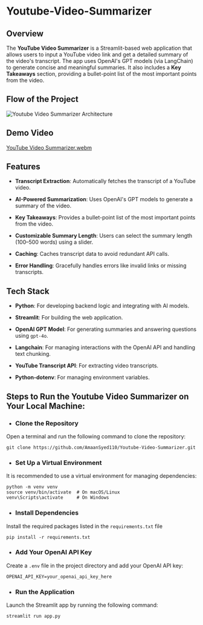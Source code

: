 # Youtube-Video-Summarizer

## Overview
The **YouTube Video Summarizer** is a Streamlit-based web application that allows users to input a YouTube video link and get a detailed summary of the video's transcript. The app uses OpenAI's GPT models (via LangChain) to generate concise and meaningful summaries. It also includes a **Key Takeaways** section, providing a bullet-point list of the most important points from the video.

## Flow of the Project
![Youtube Video Summarizer Architecture](https://github.com/user-attachments/assets/9d4109f2-0479-4fb9-a202-838ad8862cc2)


## Demo Video
[YouTube Video Summarizer.webm](https://github.com/user-attachments/assets/65366933-1cd6-4821-81b2-42fa811a43bd)


## Features
- **Transcript Extraction**: Automatically fetches the transcript of a YouTube video.
  
- **AI-Powered Summarization**: Uses OpenAI's GPT models to generate a summary of the video.
  
- **Key Takeaways**: Provides a bullet-point list of the most important points from the video.
  
- **Customizable Summary Length**: Users can select the summary length (100–500 words) using a slider.

- **Caching**: Caches transcript data to avoid redundant API calls.

- **Error Handling**: Gracefully handles errors like invalid links or missing transcripts.

## Tech Stack
- **Python**: For developing backend logic and integrating with AI models.

- **Streamlit**: For building the web application.
  
- **OpenAI GPT Model**: For generating summaries and answering questions using ```gpt-4o```.
  
- **Langchain**: For managing interactions with the OpenAI API and handling text chunking.

- **YouTube Transcript API**: For extracting video transcripts.

- **Python-dotenv**: For managing environment variables.
  
  
## Steps to Run the **Youtube Video Summarizer** on Your Local Machine:
- ### Clone the Repository
Open a terminal and run the following command to clone the repository:

```
git clone https://github.com/AmaanSyed110/Youtube-Video-Summarizer.git
```
- ### Set Up a Virtual Environment
It is recommended to use a virtual environment for managing dependencies:

```
python -m venv venv
source venv/bin/activate  # On macOS/Linux
venv\Scripts\activate     # On Windows
```
- ### Install Dependencies
Install the required packages listed in the ```requirements.txt``` file
```
pip install -r requirements.txt
```
- ### Add Your OpenAI API Key
Create a ```.env``` file in the project directory and add your OpenAI API key:
```
OPENAI_API_KEY=your_openai_api_key_here
```
- ### Run the Application
Launch the Streamlit app by running the following command:
```
streamlit run app.py
```
